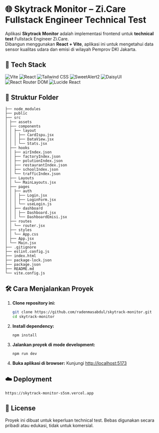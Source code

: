 # 🌐 Skytrack Monitor – Zi.Care Fullstack Engineer Technical Test

Aplikasi **Skytrack Monitor** adalah implementasi frontend untuk **technical test** Fullstack Engineer Zi.Care.  
Dibangun menggunakan **React + Vite**, aplikasi ini untuk mengetahui data sensor kualitas udara dan emisi di wilayah Pemprov DKI Jakarta.

## 🚀 Tech Stack

<p align="left">
  <img src="https://img.shields.io/badge/Vite-646CFF?logo=vite&logoColor=white&style=for-the-badge" alt="Vite" />
  <img src="https://img.shields.io/badge/React-20232A?logo=react&logoColor=61DAFB&style=for-the-badge" alt="React" />
  <img src="https://img.shields.io/badge/Tailwind_CSS-38B2AC?logo=tailwind-css&logoColor=white&style=for-the-badge" alt="Tailwind CSS" />
  <img src="https://img.shields.io/badge/SweetAlert2-FFAA00?logo=javascript&logoColor=white&style=for-the-badge" alt="SweetAlert2" />
  <img src="https://img.shields.io/badge/DaisyUI-1AD1A5?logo=daisyui&logoColor=white&style=for-the-badge" alt="DaisyUI" />
  <img src="https://img.shields.io/badge/React_Router-CA4245?logo=react-router&logoColor=white&style=for-the-badge" alt="React Router DOM" />
  <img src="https://img.shields.io/badge/Lucide_React-000000?logo=lucide&logoColor=white&style=for-the-badge" alt="Lucide React" />
</p>

## 📂 Struktur Folder
```
├── node_modules
├── public
├── src
│ ├── assets
│ ├── components
│ │ ├── layout
│ │ │ ├── CardIspu.jsx
│ │ │ ├── DataView.jsx
│ │ │ └── Stats.jsx
│ ├── hooks
│ │ ├── airIndex.json
│ │ ├── factoryIndex.json
│ │ ├── polutionIndex.json
│ │ ├── restaurantIndex.json
│ │ ├── schoolIndex.json
│ │ └── trafficIndex.json
│ ├── Layouts
│ │ └── MainLayouts.jsx
│ ├── pages
│ │ ├── auth
│ │ │ ├── Login.jsx
│ │ │ ├── LoginForm.jsx
│ │ │ └── useLogin.js
│ │ ├── dashboard
│ │ │ ├── Dashboard.jsx
│ │ │ └── DashboardEmisi.jsx
│ ├── routes
│ │ └── router.jsx
│ ├── styles
│ │ └── App.css
│ ├── App.jsx
│ └── Main.jsx
├── .gitignore
├── eslint.config.js
├── index.html
├── package-lock.json
├── package.json
├── README.md
└── vite.config.js
```

## 🛠️ Cara Menjalankan Proyek

1. **Clone repository ini:**
   ```bash
   git clone https://github.com/radenmasabdul/skytrack-monitor.git
   cd skytrack-monitor
   ```

2. **Install dependency:**
   ```bash
   npm install
   ```

3. **Jalankan proyek di mode development:**
   ```bash
   npm run dev
   ```

4. **Buka aplikasi di browser:**
   Kunjungi [http://localhost:5173](http://localhost:5173)

## ☁️ Deployment
```
https://skytrack-monitor-s5sm.vercel.app
```

## 📄 License
Proyek ini dibuat untuk keperluan technical test. Bebas digunakan secara pribadi atau edukasi, tidak untuk komersial.
